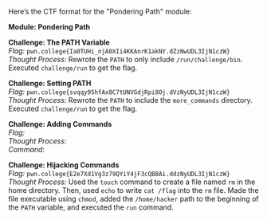 Here’s the CTF format for the "Pondering Path" module:

**Module: Pondering Path**

**Challenge: The PATH Variable**  
*Flag:* `pwn.college{Ia0TUHi_njA0XIi4KKAnrK1akNY.dZzNwUDL3IjN1czW}`  
*Thought Process:* Rewrote the `PATH` to only include `/run/challenge/bin`. Executed `challenge/run` to get the flag.

**Challenge: Setting PATH**  
*Flag:* `pwn.college{svqqy95hfAx8C7tUNVGdjRpi8Oj.dVzNyUDL3IjN1czW}`  
*Thought Process:* Rewrote the `PATH` to include the `more_commands` directory. Executed `challenge/run` to get the flag.

**Challenge: Adding Commands**  
*Flag:*  
*Thought Process:*  
*Command:*  

**Challenge: Hijacking Commands**  
*Flag:* `pwn.college{E2e7Xd1Vg3z79QYiY4jF3cQBBAi.ddzNyUDL3IjN1czW}`  
*Thought Process:* Used the `touch` command to create a file named `rm` in the home directory. Then, used `echo` to write `cat /flag` into the `rm` file. Made the file executable using `chmod`, added the `/home/hacker` path to the beginning of the `PATH` variable, and executed the `run` command.
